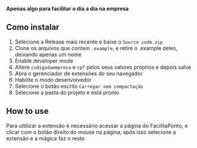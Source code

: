
**Apenas algo para facilitar o dia a dia na empresa**

## Como instalar

 1. Selecione a Release mais recente e baixe o `Source code.zip`
2.  Clone os arquivos que contem `.example`, e retire o .example deles, deixando apenas um nome
3. Enable developer mode
4. Altere `codigodaempresa` e `cpf` pelos seus valores próprios e depois salve
5. Abrá o gerenciador de extensões do seu navegador
6. Habilite o modo desenvolvedor
7. Selecione o botão escrito `Carregar sem compactação`
8. Selecione a pasta do projeto e está pronto

## How to use
Para ultilizar a extensão é necessário acessar a página do FacilitaPonto, e clicar com o botão direito do mouse na página, após isso selecione a extensão e a mágica faz o resto
